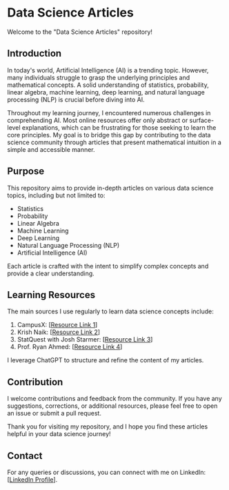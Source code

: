 # Data Science Articles

Welcome to the "Data Science Articles" repository!

## Introduction

In today's world, Artificial Intelligence (AI) is a trending topic. However, many individuals struggle to grasp the underlying principles and mathematical concepts. A solid understanding of statistics, probability, linear algebra, machine learning, deep learning, and natural language processing (NLP) is crucial before diving into AI.

Throughout my learning journey, I encountered numerous challenges in comprehending AI. Most online resources offer only abstract or surface-level explanations, which can be frustrating for those seeking to learn the core principles. My goal is to bridge this gap by contributing to the data science community through articles that present mathematical intuition in a simple and accessible manner.

## Purpose

This repository aims to provide in-depth articles on various data science topics, including but not limited to:

- Statistics
- Probability
- Linear Algebra
- Machine Learning
- Deep Learning
- Natural Language Processing (NLP)
- Artificial Intelligence (AI)

Each article is crafted with the intent to simplify complex concepts and provide a clear understanding.

## Learning Resources

The main sources I use regularly to learn data science concepts include:

1. CampusX: [[Resource Link 1](https://www.youtube.com/@campusx-official)]
2. Krish Naik: [[Resource Link 2](https://www.youtube.com/@krishnaik06)]
3. StatQuest with Josh Starmer: [[Resource Link 3](https://www.youtube.com/@campusx-official)]
4. Prof. Ryan Ahmed: [[Resource Link 4](https://www.youtube.com/@professor-ryanahmed)]

I leverage ChatGPT to structure and refine the content of my articles.

## Contribution

I welcome contributions and feedback from the community. If you have any suggestions, corrections, or additional resources, please feel free to open an issue or submit a pull request.

Thank you for visiting my repository, and I hope you find these articles helpful in your data science journey!

## Contact

For any queries or discussions, you can connect with me on LinkedIn: [[LinkedIn Profile](https://www.linkedin.com/in/bakht-singh/)].

